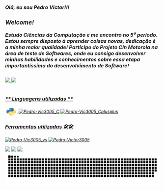 <head><i><h3>
  Olá, eu sou Pedro Victor!!!
<head><i><h3>
  Welcome!
</h3></i></head>
<p>

Estudo Ciências da Computação e me encontro no 5⁰ período. Estou sempre disposto à aprender coisas novas, dedicação é a minha maior qualidade! Participo do Projeto CIn Motorola na área de teste de Softwares, onde eu consigo desenvolver minhas habilidades e conhecimentos sobre essa etapa importantíssima do desenvolvimento de Software! 
##
<div>
  <a href="https://github.com/Pedro-Vic3005">
  <img height="150em" src="https://github-readme-stats.vercel.app/api?username=Pedro-Vic3005&show_icons=true&theme=transparent&include_all_commits=true&count_private=true"/>
 
   <img height="150em" src="https://github-readme-stats.vercel.app/api/top-langs/?username=Pedro-Vic3005&layout=compact&langs_count=16&theme=transparent"/>
  
  <div style="display: inline_block"><br>
<head><i><h3>
  
  ** Linguagens utilizadas **
</h3></i></head>
<p>
    
  <img align="center" alt="Pedro-Vic3005_Python" height="30" width="40" src="https://raw.githubusercontent.com/devicons/devicon/master/icons/python/python-original.svg">
  <img align="center" alt="Pedro-Vic3005_C" height="30" width="40" src="https://cdn.jsdelivr.net/gh/devicons/devicon/icons/c/c-original.svg">
  <img align="center" alt="Pedro-Vic3005_Cplusplus" height="30" width="40" src="https://cdn.jsdelivr.net/gh/devicons/devicon/icons/cplusplus/cplusplus-original.svg">

<head><i><h3>
  Ferramentas utilizadas 🛠️🛠
</h3></i></head>
<p>

<img align="center" alt="Pedro-Vic3005_vs" height="30" width="40" src="https://cdn.jsdelivr.net/gh/devicons/devicon/icons/vscode/vscode-original.svg">
 <img align="center" alt="Pedro-Victor3005" height="30" width="40" src="https://cdn.jsdelivr.net/gh/devicons/devicon@latest/icons/clion/clion-original.svg" />
          

</div>
<div>
  <a href="https://instagram.com/pvga3005" target="_blank"><img src="https://img.shields.io/badge/-Instagram-%23E4405F?style=for-the-badge&logo=instagram&logoColor=white" target="_blank"></a> 
  <a href = "mailto:pedro.file3005@gmail.com"><img src="https://img.shields.io/badge/-Gmail-%23333?style=for-the-badge&logo=gmail&logoColor=white" target="_blank"></a>
  <a href="https://www.linkedin.com/in/pedro-victor-271400289" target="_blank"><img src="https://img.shields.io/badge/-LinkedIn-%230077B5?style=for-the-badge&logo=linkedin&logoColor=white" target="_blank"></a> 
 
<picture>
  <source media="(prefers-color-scheme: dark)" srcset="https://raw.githubusercontent.com/platane/platane/output/github-contribution-grid-snake-dark.svg">
  <source media="(prefers-color-scheme: light)" srcset="https://raw.githubusercontent.com/platane/platane/output/github-contribution-grid-snake.svg">
  <img alt="github contribution grid snake animation" src="https://raw.githubusercontent.com/platane/platane/output/github-contribution-grid-snake.svg">
</picture>
 
</div>
